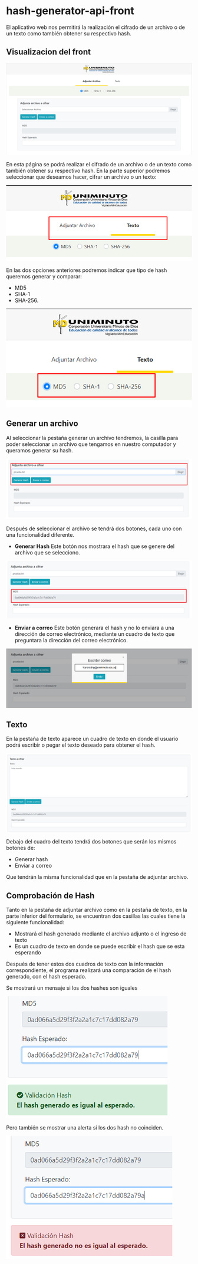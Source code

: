 # hash-generator-api-front

El aplicativo web nos permitirá la realización el cifrado de un archivo o de un texto como también obtener su respectivo hash.

## Visualizacion del front

![alt](https://github.com/lmanriquebo/hash-generator-api-front/blob/master/imgReadme/principal.png)

En esta página se podrá realizar el cifrado de un archivo o de un texto como también obtener su respectivo hash.
En la parte superior podremos seleccionar que deseamos hacer, cifrar un archivo o un texto:

![alt](https://github.com/lmanriquebo/hash-generator-api-front/blob/master/imgReadme/archivoTexto.png)

En las dos opciones anteriores podremos indicar que tipo de hash queremos generar y comparar:
- MD5
- SHA-1
- SHA-256.

![alt](https://github.com/lmanriquebo/hash-generator-api-front/blob/master/imgReadme/tipoHash.png)


## Generar un archivo
Al seleccionar la pestaña generar un archivo tendremos, la casilla para poder seleccionar un archivo que tengamos en nuestro computador y queramos generar su hash.

![alt](https://github.com/lmanriquebo/hash-generator-api-front/blob/master/imgReadme/adjuntarArchivo.png)

Después de seleccionar el archivo se tendrá dos botones, cada uno con una funcionalidad diferente.

- **Generar Hash**
Este botón nos mostrara el hash que se genere del archivo que se selecciono.

![alt](https://github.com/lmanriquebo/hash-generator-api-front/blob/master/imgReadme/generarHash.png)

- **Enviar a correo**
Este botón generara el hash y no lo enviara a una dirección de correo electrónico, mediante un cuadro de texto que preguntara la dirección del correo electrónico.

![alt](https://github.com/lmanriquebo/hash-generator-api-front/blob/master/imgReadme/enviarCorreo.png)

## Texto
En la pestaña de texto aparece un cuadro de texto en donde el usuario podrá escribir o pegar el texto deseado para obtener el hash.

![alt](https://github.com/lmanriquebo/hash-generator-api-front/blob/master/imgReadme/texto.png)

Debajo del cuadro del texto tendrá dos botones que serán los mismos botones de:
- Generar hash
- Enviar a correo

Que tendrán la misma funcionalidad que en la pestaña de adjuntar archivo.

## Comprobación de Hash
Tanto en la pestaña de adjuntar archivo como en la pestaña de texto, en la parte inferior del formulario, se encuentran dos casillas las cuales tiene la siguiente funcionalidad:

- Mostrará el hash generado mediante el archivo adjunto o el ingreso de texto
- Es un cuadro de texto en donde se puede escribir el hash que se esta esperando 

Después de tener estos dos cuadros de texto con la información correspondiente, el programa realizará una comparación de el hash generado, con el hash esperado.

Se mostrará un mensaje si los dos hashes son iguales

![alt](https://github.com/lmanriquebo/hash-generator-api-front/blob/master/imgReadme/alertaBien.png)

Pero también se mostrar una alerta si los dos hash no coinciden.

![alt](https://github.com/lmanriquebo/hash-generator-api-front/blob/master/imgReadme/alertaError.png)